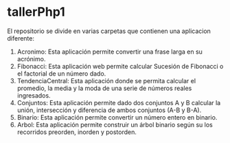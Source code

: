 # tallerPhp1
El repositorio se divide en varias carpetas que contienen una aplicacion diferente:

1. Acronimo: Esta aplicación permite convertir una frase larga en su acrónimo.
2. Fibonacci: Esta aplicación web permite calcular Sucesión de Fibonacci o el factorial de un número dado.
3. TendenciaCentral: Esta aplicación donde se permita calcular el promedio, la media y la moda de una serie de números reales ingresados.
4. Conjuntos: Esta aplicación permite dado dos conjuntos A y B calcular la unión, intersección y diferencia de ambos conjuntos (A-B y B-A).
5. Binario: Esta aplicación permite convertir un número entero en binario.
6. Arbol: Esta aplicación permite construir un árbol binario según su los recorridos preorden, inorden y postorden.
